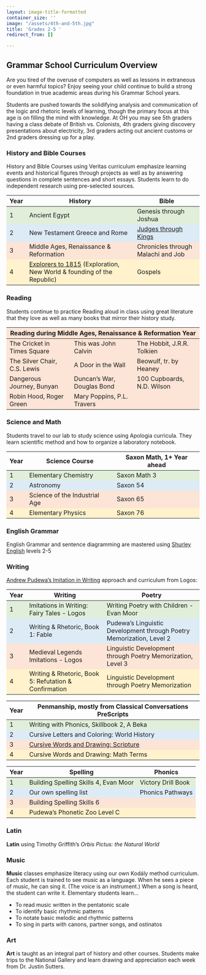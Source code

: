 ```yaml
---
layout: image-title-formatted
container_size: ''
image: "/assets/4th-and-5th.jpg"
title: 'Grades 2-5 '
redirect_from: []

---
```

## Grammar School Curriculum Overview

Are you tired of the overuse of computers as well as lessons in extraneous or even harmful topics? Enjoy seeing your child continue to build a strong foundation in true academic areas during his Grammar School years.

Students are pushed towards the solidifying analysis and communication of the logic and rhetoric levels of learning, though the primary focus at this age is on filling the mind with knowledge. At OH you may see 5th graders having a class debate of British vs. Colonists, 4th graders giving discovery presentations about electricity, 3rd graders acting out ancient customs or 2nd graders dressing up for a play.

### History and Bible Courses

History and Bible Courses using Veritas curriculum emphasize learning events and historical figures through projects as well as by answering questions in complete sentences and short essays. Students learn to do independent research using pre-selected sources.

<table class="uk-table"> <thead> <tr class="uk-background-muted"> <th>Year</th> <th>History</th> <th>Bible</th> </tr> </thead> <tbody> <tr style="background-color:rgb(225, 239, 218)"> <td>1</td> <td>Ancient Egypt</td> <td>Genesis through Joshua</td> </tr> <tr style="background-color:rgb(221, 235, 247)"> <td>2</td> <td>New Testament Greece and Rome</td> <td><a href="https://veritaspress.com/store/judges-to-kings-flashcards.html" target="_blank">Judges through Kings</a></td> </tr> <tr style="background-color:rgb(252, 228, 214)"> <td>3</td> <td>Middle Ages, Renaissance & Reformation</td> <td>Chronicles through Malachi and Job</td> </tr> <tr style="background-color:rgb(255, 242, 204)"> <td>4</td> <td><a href="https://veritaspress.com/store/explorers-to-1815-flashcards.html" target="_blank">Explorers to 1815</a> (Exploration, New World & founding of the Republic)</td> <td>Gospels</td>

</tr>
</tbody>
</table>

### Reading

Students continue to practice Reading aloud in class using great literature that they love as well as many books that mirror their history study.

<table class="uk-table">
<thead style="background-color:rgb(252, 228, 214)">
<tr>
<th colspan="3">Reading during Middle Ages, Renaissance & Reformation Year</th>
</tr>
</thead>
<tbody style="background-color:rgb(252, 228, 214)">
<tr>
<td>The Cricket in Times Square</td>
<td>This was John Calvin</td>
<td>The Hobbit, J.R.R. Tolkien</td>
</tr>
<tr>
<td>The Silver Chair, C.S. Lewis</td>
<td>A Door in the Wall</td>
<td>Beowulf, tr. by Heaney</td>
</tr>
<tr>
<td>Dangerous Journey, Bunyan</td>
<td>Duncan’s War, Douglas Bond</td>
<td>100 Cupboards, N.D. Wilson</td>
</tr>
<tr>
<td>Robin Hood, Roger Green</td>
<td>Mary Poppins, P.L. Travers</td>
<td></td>
</tr>
</tbody>
</table>

### Science and Math

Students travel to our lab to study science using Apologia curricula. They learn scientific method and how to organize a laboratory notebook.

<table class="uk-table"> <thead> <tr class="uk-background-muted"> <th>Year</th> <th>Science Course</th> <th>Saxon Math, 1+ Year ahead</th> </tr> </thead> <tbody> <tr style="background-color:rgb(225, 239, 218)"> <td>1</td> <td>Elementary Chemistry</td> <td>Saxon Math 3</td> </tr> <tr style="background-color:rgb(221, 235, 247)"> <td>2</td> <td>Astronomy</td> <td>Saxon 54</td> </tr> <tr style="background-color:rgb(252, 228, 214)"> <td>3</td> <td>Science of the Industrial Age</td> <td>Saxon 65</td> </tr> <tr style="background-color:rgb(255, 242, 204)"> <td>4</td> <td>Elementary Physics</td> <td>Saxon 76</td> </tr> </tbody> </table>

### English Grammar

English Grammar and sentence diagramming are mastered using <a href="https://cathyduffyreviews.com/homeschool-reviews-core-curricula/composition-and-grammar/graded-language-arts-curricula/shurley-english" _target="_blank">Shurley English</a> levels 2-5

### Writing

<a href="https://www.iew.com/" target="_blank">Andrew Pudewa’s Imitation in Writing</a> approach and curriculum from Logos:

<table class="uk-table uk-table-striped">
<thead>
<tr class="uk-background-muted">
<th>Year</th>
<th>Writing</th>
<th>Poetry</th>
</tr>
</thead>
<tbody>
<tr style="background-color:rgb(225, 239, 218)">
<td>1</td>
<td>Imitations in Writing: Fairy Tales - Logos</td>
<td>Writing Poetry with Children - Evan Moor</td>
</tr>
<tr style="background-color:rgb(221, 235, 247)">
<td>2</td>
<td>Writing & Rhetoric, Book 1:  Fable</td>
<td>Pudewa’s Linguistic Development through Poetry Memorization, Level 2</td>
</tr>
<tr style="background-color:rgb(252, 228, 214)">
<td>3</td>
<td>Medieval Legends Imitations - Logos</td>
<td>Linguistic Development through Poetry Memorization, Level 3</td>
</tr>
<tr style="background-color:rgb(255, 242, 204)">
<td>4</td>
<td>Writing & Rhetoric, Book 5:  Refutation & Confirmation</td>
<td>Linguistic Development through Poetry Memorization</td>
</tr>
</tbody>
</table>  
<table class="uk-table uk-table-striped">
<thead>
<tr class="uk-background-muted">
<th>Year</th>
<th>Penmanship, mostly from Classical Conversations PreScripts</th>
</tr>
</thead>
<tbody>
<tr style="background-color:rgb(225, 239, 218)">
<td>1</td>
<td>Writing with Phonics, Skillbook 2, A Beka</td>
</tr>
<tr style="background-color:rgb(221, 235, 247)">
<td>2</td>
<td>Cursive Letters and Coloring: World History</td>
</tr>
<tr style="background-color:rgb(252, 228, 214)">
<td>3</td>
<td><a href="https://classicalconversationsbooks.com/products/sc020" target="_blank">Cursive Words and Drawing: Scripture</a></td>
</tr>
<tr style="background-color:rgb(255, 242, 204)">
<td>4</td>
<td>Cursive Words and Drawing: Math Terms</td>
</tr>
</tbody>
</table>

<table class="uk-table uk-table-striped">
<thead>
<tr class="uk-background-muted">
<th>Year</th>
<th>Spelling</th>
<th>Phonics</th>
</tr>
</thead>
<tbody>
<tr style="background-color:rgb(225, 239, 218)">
<td>1</td>
<td>Building Spelling Skills 4, Evan Moor</td>
<td>Victory Drill Book</td>
</tr>
<tr style="background-color:rgb(221, 235, 247)">
<td>2</td>
<td>Our own spelling list</td>
<td>Phonics Pathways</td>
</tr>
<tr style="background-color:rgb(252, 228, 214)">
<td>3</td>
<td>Building Spelling Skills 6</td>
<td></td>
</tr>
<tr style="background-color:rgb(255, 242, 204)">
<td>4</td>
<td>Pudewa’s Phonetic Zoo Level C</td>
<td></td>
</tr>
</tbody>
</table>

### Latin

**Latin** using Timothy Griffith’s <i>Orbis Pictus: the Natural World</i>

### Music

**Music** classes emphasize literacy using our own Kodály method curriculum. Each student is trained to see music as a language. When he sees a piece of music, he can sing it. (The voice is an instrument.) When a song is heard, the student can write it. Elementary students learn…

* To read music written in the pentatonic scale
* To identify basic rhythmic patterns
* To notate basic melodic and rhythmic patterns
* To sing in parts with canons, partner songs, and ostinatos

### Art

**Art** is taught as an integral part of history and other courses. Students make trips to the National Gallery and learn drawing and appreciation each week from Dr. Justin Sutters.